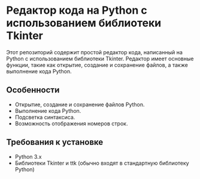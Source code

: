 # Редактор кода на Python с использованием библиотеки Tkinter

Этот репозиторий содержит простой редактор кода, написанный на Python с использованием библиотеки Tkinter. Редактор имеет основные функции, такие как открытие, создание и сохранение файлов, а также выполнение кода Python.

## Особенности

- Открытие, создание и сохранение файлов Python.
- Выполнение кода Python.
- Подсветка синтаксиса.
- Возможность отображения номеров строк.

## Требования к установке

- Python 3.x
- Библиотеки Tkinter и ttk (обычно входят в стандартную библиотеку Python)

